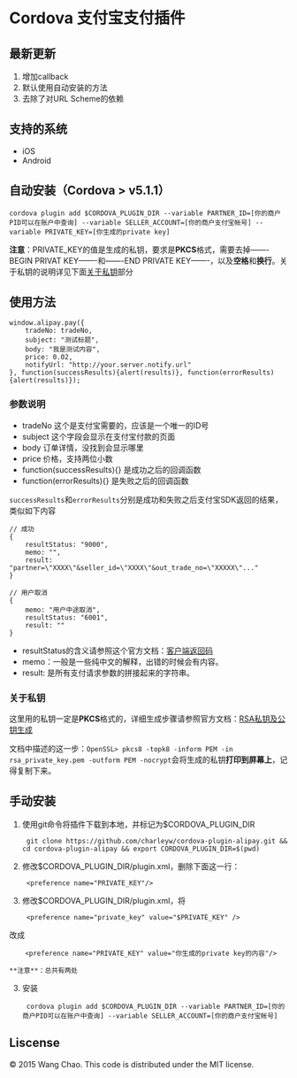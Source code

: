 Cordova 支付宝支付插件
======

## 最新更新

1. 增加callback
2. 默认使用自动安装的方法
3. 去除了对URL Scheme的依赖

## 支持的系统

* iOS
* Android

## 自动安装（Cordova > v5.1.1）

	cordova plugin add $CORDOVA_PLUGIN_DIR --variable PARTNER_ID=[你的商户PID可以在账户中查询] --variable SELLER_ACCOUNT=[你的商户支付宝帐号] --variable PRIVATE_KEY=[你生成的private key]

**注意**：PRIVATE_KEY的值是生成的私钥，要求是**PKCS**格式，需要去掉——-BEGIN PRIVAT KEY——-和——-END PRIVATE KEY——-，以及**空格**和**换行**。关于私钥的说明详见下面<a href='#关于私钥'>关于私钥</a>部分

## 使用方法
```
window.alipay.pay({
	tradeNo: tradeNo,
	subject: "测试标题",
	body: "我是测试内容",
	price: 0.02,
	notifyUrl: "http://your.server.notify.url"
}, function(successResults){alert(results)}, function(errorResults){alert(results)});
```
### 参数说明

* tradeNo 这个是支付宝需要的，应该是一个唯一的ID号
* subject 这个字段会显示在支付宝付款的页面
* body 订单详情，没找到会显示哪里
* price 价格，支持两位小数
* function(successResults){} 是成功之后的回调函数
* function(errorResults){} 是失败之后的回调函数

`successResults`和`errorResults`分别是成功和失败之后支付宝SDK返回的结果，类似如下内容

```
// 成功
{
	resultStatus: "9000",
	memo: "",
	result: "partner=\"XXXX\"&seller_id=\"XXXX\"&out_trade_no=\"XXXXX\"..."	
}
```
```
// 用户取消
{
	memo: "用户中途取消", 
	resultStatus: "6001", 
	result: ""	
}
```

* resultStatus的含义请参照这个官方文档：[客户端返回码](https://doc.open.alipay.com/doc2/detail?treeId=59&articleId=103671&docType=1)
* memo：一般是一些纯中文的解释，出错的时候会有内容。
* result: 是所有支付请求参数的拼接起来的字符串。

### 关于私钥
这里用的私钥一定是**PKCS**格式的，详细生成步骤请参照官方文档：[RSA私钥及公钥生成](https://doc.open.alipay.com/doc2/detail.htm?spm=0.0.0.0.WSkmo8&treeId=58&articleId=103242&docType=1)  

文档中描述的这一步：`OpenSSL> pkcs8 -topk8 -inform PEM -in rsa_private_key.pem -outform PEM -nocrypt`会将生成的私钥**打印到屏幕上**，记得复制下来。


## 手动安装
1. 使用git命令将插件下载到本地，并标记为$CORDOVA_PLUGIN_DIR

		git clone https://github.com/charleyw/cordova-plugin-alipay.git && cd cordova-plugin-alipay && export CORDOVA_PLUGIN_DIR=$(pwd)
		
2. 修改$CORDOVA_PLUGIN_DIR/plugin.xml，删除下面这一行：

		<preference name="PRIVATE_KEY"/>
		
2. 修改$CORDOVA_PLUGIN_DIR/plugin.xml，将

		<preference name="private_key" value="$PRIVATE_KEY" />
改成

		<preference name="PRIVATE_KEY" value="你生成的private key的内容"/>

	**注意**：总共有两处
3. 安装

		cordova plugin add $CORDOVA_PLUGIN_DIR --variable PARTNER_ID=[你的商户PID可以在账户中查询] --variable SELLER_ACCOUNT=[你的商户支付宝帐号]


## Liscense

© 2015 Wang Chao. This code is distributed under the MIT license.
